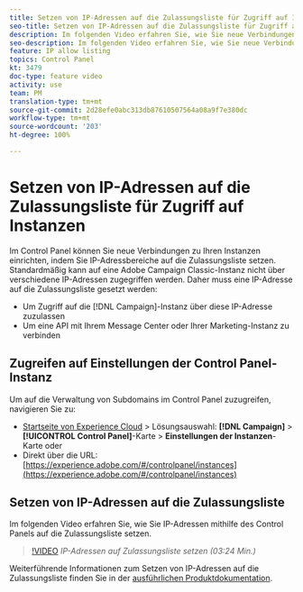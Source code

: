 ```yaml
---
title: Setzen von IP-Adressen auf die Zulassungsliste für Zugriff auf Instanzen
seo-title: Setzen von IP-Adressen auf die Zulassungsliste für Zugriff auf Instanzen
description: Im folgenden Video erfahren Sie, wie Sie neue Verbindungen zu Ihren Instanzen einrichten, indem Sie IP-Adressbereiche auf die Zulassungsliste setzen.
seo-description: Im folgenden Video erfahren Sie, wie Sie neue Verbindungen zu Ihren Instanzen einrichten, indem Sie IP-Adressbereiche auf die Zulassungsliste setzen.
feature: IP allow listing
topics: Control Panel
kt: 3479
doc-type: feature video
activity: use
team: PM
translation-type: tm+mt
source-git-commit: 2d28efe0abc313db87610507564a08a9f7e380dc
workflow-type: tm+mt
source-wordcount: '203'
ht-degree: 100%

---
```



# Setzen von IP-Adressen auf die Zulassungsliste für Zugriff auf Instanzen

Im Control Panel können Sie neue Verbindungen zu Ihren Instanzen einrichten, indem Sie IP-Adressbereiche auf die Zulassungsliste setzen. Standardmäßig kann auf eine Adobe Campaign Classic-Instanz nicht über verschiedene IP-Adressen zugegriffen werden. Daher muss eine IP-Adresse auf die Zulassungsliste gesetzt werden:

* Um Zugriff auf die [!DNL Campaign]-Instanz über diese IP-Adresse zuzulassen
* Um eine API mit Ihrem Message Center oder Ihrer Marketing-Instanz zu verbinden

## Zugreifen auf Einstellungen der Control Panel-Instanz

Um auf die Verwaltung von Subdomains im Control Panel zuzugreifen, navigieren Sie zu:

* [Startseite von Experience Cloud](https://experience.adobe.com/#/home) > Lösungsauswahl: **[!DNL Campaign]** > **[!UICONTROL Control Panel]**-Karte > **Einstellungen der Instanzen**-Karte
oder
* Direkt über die URL: [https://experience.adobe.com/#/controlpanel/instances](https://experience.adobe.com/#/controlpanel/instances)

## Setzen von IP-Adressen auf die Zulassungsliste

Im folgenden Video erfahren Sie, wie Sie IP-Adressen mithilfe des Control Panels auf die Zulassungsliste setzen.

>[!VIDEO](https://video.tv.adobe.com/v/28726?quality=12)
*IP-Adressen auf Zulassungsliste setzen (03:24 Min.)*

Weiterführende Informationen zum Setzen von IP-Adressen auf die Zulassungsliste finden Sie in der [ausführlichen Produktdokumentation](https://helpx.adobe.com/de/campaign/kb/control-panel-instance-settings.html).
